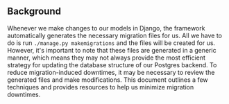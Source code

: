 
## Background 

Whenever we make changes to our models in Django, the framework automatically generates the necessary migration files for us. All we have to do is run `./manage.py makemigrations` and the files will be created for us. However, it's important to note that these files are generated in a generic manner, which means they may not always provide the most efficient strategy for updating the database structure of our Postgres backend. To reduce migration-induced downtimes, it may be necessary to review the generated files and make modifications. This document outlines a few techniques and provides resources to help us minimize migration downtimes. 

## 